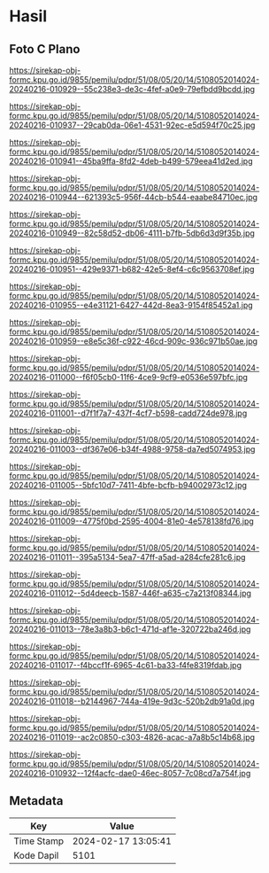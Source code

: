# Hasil

## Foto C Plano

https://sirekap-obj-formc.kpu.go.id/9855/pemilu/pdpr/51/08/05/20/14/5108052014024-20240216-010929--55c238e3-de3c-4fef-a0e9-79efbdd9bcdd.jpg

https://sirekap-obj-formc.kpu.go.id/9855/pemilu/pdpr/51/08/05/20/14/5108052014024-20240216-010937--29cab0da-06e1-4531-92ec-e5d594f70c25.jpg

https://sirekap-obj-formc.kpu.go.id/9855/pemilu/pdpr/51/08/05/20/14/5108052014024-20240216-010941--45ba9ffa-8fd2-4deb-b499-579eea41d2ed.jpg

https://sirekap-obj-formc.kpu.go.id/9855/pemilu/pdpr/51/08/05/20/14/5108052014024-20240216-010944--621393c5-956f-44cb-b544-eaabe84710ec.jpg

https://sirekap-obj-formc.kpu.go.id/9855/pemilu/pdpr/51/08/05/20/14/5108052014024-20240216-010949--82c58d52-db06-4111-b7fb-5db6d3d9f35b.jpg

https://sirekap-obj-formc.kpu.go.id/9855/pemilu/pdpr/51/08/05/20/14/5108052014024-20240216-010951--429e9371-b682-42e5-8ef4-c6c9563708ef.jpg

https://sirekap-obj-formc.kpu.go.id/9855/pemilu/pdpr/51/08/05/20/14/5108052014024-20240216-010955--e4e31121-6427-442d-8ea3-9154f85452a1.jpg

https://sirekap-obj-formc.kpu.go.id/9855/pemilu/pdpr/51/08/05/20/14/5108052014024-20240216-010959--e8e5c36f-c922-46cd-909c-936c971b50ae.jpg

https://sirekap-obj-formc.kpu.go.id/9855/pemilu/pdpr/51/08/05/20/14/5108052014024-20240216-011000--f6f05cb0-11f6-4ce9-9cf9-e0536e597bfc.jpg

https://sirekap-obj-formc.kpu.go.id/9855/pemilu/pdpr/51/08/05/20/14/5108052014024-20240216-011001--d7f1f7a7-437f-4cf7-b598-cadd724de978.jpg

https://sirekap-obj-formc.kpu.go.id/9855/pemilu/pdpr/51/08/05/20/14/5108052014024-20240216-011003--df367e06-b34f-4988-9758-da7ed5074953.jpg

https://sirekap-obj-formc.kpu.go.id/9855/pemilu/pdpr/51/08/05/20/14/5108052014024-20240216-011005--5bfc10d7-7411-4bfe-bcfb-b94002973c12.jpg

https://sirekap-obj-formc.kpu.go.id/9855/pemilu/pdpr/51/08/05/20/14/5108052014024-20240216-011009--4775f0bd-2595-4004-81e0-4e578138fd76.jpg

https://sirekap-obj-formc.kpu.go.id/9855/pemilu/pdpr/51/08/05/20/14/5108052014024-20240216-011011--395a5134-5ea7-47ff-a5ad-a284cfe281c6.jpg

https://sirekap-obj-formc.kpu.go.id/9855/pemilu/pdpr/51/08/05/20/14/5108052014024-20240216-011012--5d4deecb-1587-446f-a635-c7a213f08344.jpg

https://sirekap-obj-formc.kpu.go.id/9855/pemilu/pdpr/51/08/05/20/14/5108052014024-20240216-011013--78e3a8b3-b6c1-471d-af1e-320722ba246d.jpg

https://sirekap-obj-formc.kpu.go.id/9855/pemilu/pdpr/51/08/05/20/14/5108052014024-20240216-011017--f4bccf1f-6965-4c61-ba33-f4fe8319fdab.jpg

https://sirekap-obj-formc.kpu.go.id/9855/pemilu/pdpr/51/08/05/20/14/5108052014024-20240216-011018--b2144967-744a-419e-9d3c-520b2db91a0d.jpg

https://sirekap-obj-formc.kpu.go.id/9855/pemilu/pdpr/51/08/05/20/14/5108052014024-20240216-011019--ac2c0850-c303-4826-acac-a7a8b5c14b68.jpg

https://sirekap-obj-formc.kpu.go.id/9855/pemilu/pdpr/51/08/05/20/14/5108052014024-20240216-010932--12f4acfc-dae0-46ec-8057-7c08cd7a754f.jpg


## Metadata

| Key        | Value               |
| ---------- | ------------------- |
| Time Stamp | 2024-02-17 13:05:41 |
| Kode Dapil | 5101                |



